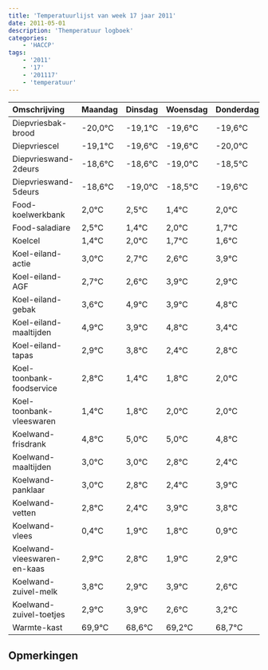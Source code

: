 ```yaml
---
title: 'Temperatuurlijst van week 17 jaar 2011'
date: 2011-05-01
description: 'Themperatuur logboek'
categories:
    - 'HACCP'
tags:
    - '2011'
    - '17'
    - '201117'
    - 'temperatuur'
---
```

|Omschrijving|Maandag|Dinsdag|Woensdag|Donderdag|Vrijdag|Zaterdag|Zondag|
|:---|:---|:---|:---|:---|:---|:---|:---|
|Diepvriesbak-brood|-20,0°C|-19,1°C|-19,6°C|-19,6°C|-20,0°C|-19,5°C|-20,6°C|
|Diepvriescel|-19,1°C|-19,6°C|-19,6°C|-20,0°C|-19,5°C|-20,6°C|-20,0°C|
|Diepvrieswand-2deurs|-18,6°C|-18,6°C|-19,0°C|-18,5°C|-19,6°C|-19,0°C|-19,3°C|
|Diepvrieswand-5deurs|-18,6°C|-19,0°C|-18,5°C|-19,6°C|-19,0°C|-19,3°C|-19,4°C|
|Food-koelwerkbank|2,0°C|2,5°C|1,4°C|2,0°C|1,7°C|1,6°C|2,9°C|
|Food-saladiare|2,5°C|1,4°C|2,0°C|1,7°C|1,6°C|2,9°C|1,9°C|
|Koelcel|1,4°C|2,0°C|1,7°C|1,6°C|2,9°C|1,9°C|2,8°C|
|Koel-eiland-actie|3,0°C|2,7°C|2,6°C|3,9°C|2,9°C|3,8°C|2,4°C|
|Koel-eiland-AGF|2,7°C|2,6°C|3,9°C|2,9°C|3,8°C|2,4°C|2,8°C|
|Koel-eiland-gebak|3,6°C|4,9°C|3,9°C|4,8°C|3,4°C|3,8°C|4,0°C|
|Koel-eiland-maaltijden|4,9°C|3,9°C|4,8°C|3,4°C|3,8°C|4,0°C|4,0°C|
|Koel-eiland-tapas|2,9°C|3,8°C|2,4°C|2,8°C|3,0°C|3,0°C|2,8°C|
|Koel-toonbank-foodservice|2,8°C|1,4°C|1,8°C|2,0°C|2,0°C|1,8°C|1,4°C|
|Koel-toonbank-vleeswaren|1,4°C|1,8°C|2,0°C|2,0°C|1,8°C|1,4°C|2,9°C|
|Koelwand-frisdrank|4,8°C|5,0°C|5,0°C|4,8°C|4,4°C|5,9°C|5,8°C|
|Koelwand-maaltijden|3,0°C|3,0°C|2,8°C|2,4°C|3,9°C|3,8°C|2,9°C|
|Koelwand-panklaar|3,0°C|2,8°C|2,4°C|3,9°C|3,8°C|2,9°C|3,9°C|
|Koelwand-vetten|2,8°C|2,4°C|3,9°C|3,8°C|2,9°C|3,9°C|2,6°C|
|Koelwand-vlees|0,4°C|1,9°C|1,8°C|0,9°C|1,9°C|0,6°C|1,2°C|
|Koelwand-vleeswaren-en-kaas|2,9°C|2,8°C|1,9°C|2,9°C|1,6°C|2,2°C|1,7°C|
|Koelwand-zuivel-melk|3,8°C|2,9°C|3,9°C|2,6°C|3,2°C|2,7°C|3,0°C|
|Koelwand-zuivel-toetjes|2,9°C|3,9°C|2,6°C|3,2°C|2,7°C|3,0°C|3,1°C|
|Warmte-kast|69,9°C|68,6°C|69,2°C|68,7°C|69,0°C|69,1°C|68,4°C|

## Opmerkingen


